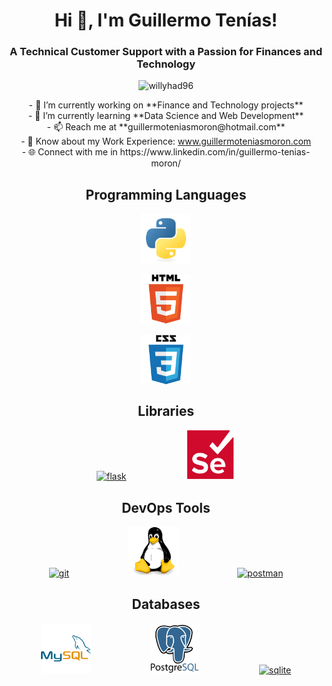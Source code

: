 <h1 align="center">Hi 👋, I'm Guillermo Tenías!</h1>
<h3 align="center">A Technical Customer Support with a Passion for Finances and Technology</h3>

<p align="center">
  <img src="https://komarev.com/ghpvc/?username=willyhad96&label=Profile%20views&color=0e75b6&style=flat" alt="willyhad96" />
</p>

<p align="center">
                                          - 🔭 I’m currently working on **Finance and Technology projects**<br>
                                          - 🌱 I’m currently learning **Data Science and Web Development**<br>
                                          - 📫 Reach me at **guillermoteniasmoron@hotmail.com**<br>
                                          - 📄 Know about my Work Experience: <a href="https://www.guillermoteniasmoron.com/">www.guillermoteniasmoron.com</a><br>
                                          - 🌐 Connect with me in https://www.linkedin.com/in/guillermo-tenias-moron/
</p>

<h2 align="center">Programming Languages</h2>
<p align="center">
  <a href="https://www.python.org" target="_blank" rel="noreferrer" style="display: block;"><img src="https://raw.githubusercontent.com/devicons/devicon/master/icons/python/python-original.svg" alt="python" width="80" height="80" style="display: block;"/></a>&nbsp;&nbsp;&nbsp;&nbsp;&nbsp;&nbsp;&nbsp;&nbsp;&nbsp;&nbsp;&nbsp;&nbsp;&nbsp;&nbsp;&nbsp;&nbsp;&nbsp;&nbsp;&nbsp;&nbsp;&nbsp;&nbsp;&nbsp;&nbsp;<a href="https://www.w3.org/html/" target="_blank" rel="noreferrer" style="display: block;"><img src="https://raw.githubusercontent.com/devicons/devicon/master/icons/html5/html5-original-wordmark.svg" alt="html5" width="80" height="80" style="display: block;"/></a>&nbsp;&nbsp;&nbsp;&nbsp;&nbsp;&nbsp;&nbsp;&nbsp;&nbsp;&nbsp;&nbsp;&nbsp;&nbsp;&nbsp;&nbsp;&nbsp;&nbsp;&nbsp;&nbsp;&nbsp;&nbsp;&nbsp;&nbsp;&nbsp;<a href="https://www.w3schools.com/css/" target="_blank" rel="noreferrer" style="display: block;"><img src="https://raw.githubusercontent.com/devicons/devicon/master/icons/css3/css3-original-wordmark.svg" alt="css3" width="80" height="80" style="display: block;"/></a>
</p>

<h2 align="center">Libraries</h2>
<p align="center">
  <a href="https://flask.palletsprojects.com/" target="_blank" rel="noreferrer"><img src="[https://www.vectorlogo.zone/logos/pocoo_flask/pocoo_flask-icon.svg](https://www.vectorlogo.zone/logos/palletsprojects_flask/palletsprojects_flask-ar21~v2.svg)" alt="flask" width="80" height="80"/></a>&nbsp;&nbsp;&nbsp;&nbsp;&nbsp;&nbsp;&nbsp;&nbsp;&nbsp;&nbsp;&nbsp;&nbsp;&nbsp;&nbsp;&nbsp;&nbsp;&nbsp;&nbsp;&nbsp;&nbsp;&nbsp;&nbsp;&nbsp;&nbsp;<a href="https://www.selenium.dev" target="_blank" rel="noreferrer"><img src="https://raw.githubusercontent.com/devicons/devicon/master/icons/selenium/selenium-original.svg" alt="selenium" width="80" height="80"/></a>
</p>

<h2 align="center">DevOps Tools</h2>
<p align="center"><a href="https://git-scm.com/" target="_blank" rel="noreferrer"><img src="https://www.vectorlogo.zone/logos/git-scm/git-scm-icon.svg" alt="git" width="80" height="80"/></a>&nbsp;&nbsp;&nbsp;&nbsp;&nbsp;&nbsp;&nbsp;&nbsp;&nbsp;&nbsp;&nbsp;&nbsp;&nbsp;&nbsp;&nbsp;&nbsp;&nbsp;&nbsp;&nbsp;&nbsp;&nbsp;&nbsp;&nbsp;&nbsp;<a href="https://www.linux.org/" target="_blank" rel="noreferrer"><img src="https://raw.githubusercontent.com/devicons/devicon/master/icons/linux/linux-original.svg" alt="linux" width="80" height="80"/></a>&nbsp;&nbsp;&nbsp;&nbsp;&nbsp;&nbsp;&nbsp;&nbsp;&nbsp;&nbsp;&nbsp;&nbsp;&nbsp;&nbsp;&nbsp;&nbsp;&nbsp;&nbsp;&nbsp;&nbsp;&nbsp;&nbsp;&nbsp;&nbsp;<a href="https://postman.com" target="_blank" rel="noreferrer"><img src="https://www.vectorlogo.zone/logos/getpostman/getpostman-icon.svg" alt="postman" width="80" height="80"/></a>
</p>

<h2 align="center">Databases</h2>
<p align="center">
  <a href="https://www.mysql.com/" target="_blank" rel="noreferrer"><img src="https://raw.githubusercontent.com/devicons/devicon/master/icons/mysql/mysql-original-wordmark.svg" alt="mysql" width="80" height="80"/></a>&nbsp;&nbsp;&nbsp;&nbsp;&nbsp;&nbsp;&nbsp;&nbsp;&nbsp;&nbsp;&nbsp;&nbsp;&nbsp;&nbsp;&nbsp;&nbsp;&nbsp;&nbsp;&nbsp;&nbsp;&nbsp;&nbsp;&nbsp;&nbsp;<a href="https://www.postgresql.org" target="_blank" rel="noreferrer"><img src="https://raw.githubusercontent.com/devicons/devicon/master/icons/postgresql/postgresql-original-wordmark.svg" alt="postgresql" width="80" height="80"/></a>&nbsp;&nbsp;&nbsp;&nbsp;&nbsp;&nbsp;&nbsp;&nbsp;&nbsp;&nbsp;&nbsp;&nbsp;&nbsp;&nbsp;&nbsp;&nbsp;&nbsp;&nbsp;&nbsp;&nbsp;&nbsp;&nbsp;&nbsp;&nbsp;<a href="https://www.sqlite.org/" target="_blank" rel="noreferrer"><img src="https://www.vectorlogo.zone/logos/sqlite/sqlite-icon.svg" alt="sqlite" width="80" height="80"/></a>
</p>
